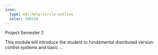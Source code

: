 ```yaml
---
icon:
  type: mdi:help-circle-outline
  color: 398126
---
```


Project Semester 2

This module will introduce the student to fundamental distributed version control systems and basic  ... 
